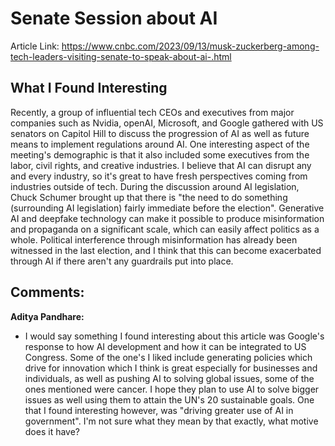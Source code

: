 
# Senate Session about AI 

Article Link: https://www.cnbc.com/2023/09/13/musk-zuckerberg-among-tech-leaders-visiting-senate-to-speak-about-ai-.html

## What I Found Interesting 

Recently, a group of influential tech CEOs and executives from major companies such as Nvidia, openAI, Microsoft, and Google gathered with US senators on Capitol Hill to discuss the progression of AI as well as future means to implement regulations around AI. One interesting aspect of the meeting's demographic is that it also included some executives from the labor, civil rights, and creative industries. I believe that AI can disrupt any and every industry, so it's great to have fresh perspectives coming from industries outside of tech. During the discussion around AI legislation, Chuck Schumer brought up that there is "the need to do something (surrounding AI legislation) fairly immediate before the election". Generative AI and deepfake technology can make it possible to produce misinformation and propaganda on a significant scale, which can easily affect politics as a whole. Political interference through misinformation has already been witnessed in the last election, and I think that this can become exacerbated through AI if there aren't any guardrails put into place. 

## Comments: 

**Aditya Pandhare:** 
- I would say something I found interesting about this article was 
Google's response to how AI development and how it can be integrated to US 
Congress. Some of the one's I liked include generating policies which 
drive for innovation which I think is great especially for businesses and 
individuals, as well as pushing AI to solving global issues, some of the 
ones mentioned were cancer. I hope they plan to use AI to solve bigger 
issues as well using them to attain the UN's 20 sustainable goals. One 
that I found interesting however, was "driving greater use of AI in 
government". I'm not sure what they mean by that exactly, what motive does 
it have?
